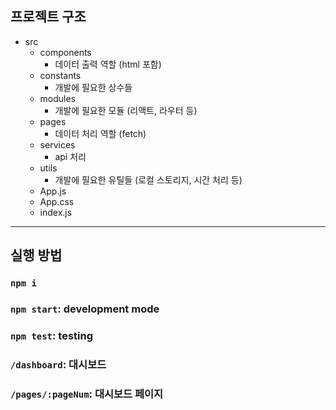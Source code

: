 ## 프로젝트 구조
- src
    - components
        - 데이터 출력 역할 (html 포함)
    - constants
        - 개발에 필요한 상수들
    - modules
        - 개발에 필요한 모듈 (리액트, 라우터 등)
    - pages
        - 데이터 처리 역할 (fetch)
    - services
        - api 처리
    - utils
        - 개발에 필요한 유틸들 (로컬 스토리지, 시간 처리 등)
    - App.js
    - App.css
    - index.js

---
## 실행 방법
### `npm i`
### `npm start`: development mode
### `npm test`: testing
### `/dashboard`: 대시보드
### `/pages/:pageNum`: 대시보드 페이지
